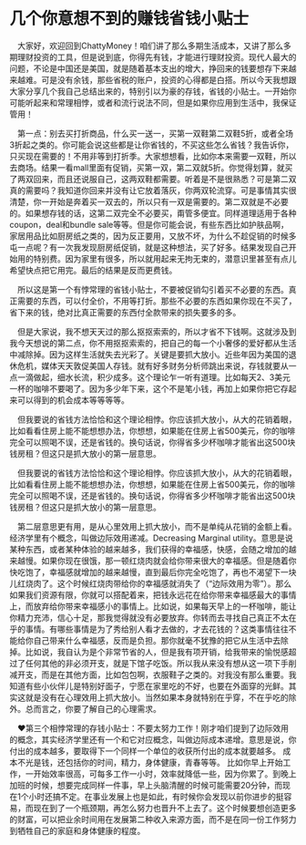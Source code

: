 # 几个你意想不到的赚钱省钱小贴士

&#8195;大家好，欢迎回到ChattyMoney！咱们讲了那么多期生活成本，又讲了那么多期理财投资的工具，但是说到底，你得先有钱，才能进行理财投资。现代人最大的问题，不论是中国还是美国，就是随着基本支出的增大，挣回来的钱要想存下来越来越难。可是没有余钱，那些省税的账户，投资的心得都是白搭。所以今天我想跟大家分享几个我自己总结出来的，特别引以为豪的存钱，省钱的小贴士。一开始你可能听起来和常理相悖，或者和流行说法不同，但是如果你应用到生活中，我保证管用！  

&#8195;第一点：别去买打折商品，什么买一送一，买第一双鞋第二双鞋5折，或者全场3折起之类的。你可能会说这些都是让你省钱的，不买这些怎么省钱？我告诉你，只买现在需要的！不用非等到打折季。大家想想看，比如你本来需要一双鞋，所以去商场。结果一看mall里面有促销，买第一双，第二双就5折。你觉得划算，就买了两双回来，而且还说服自己，这两双鞋都需要。听着是不是很熟悉？可是第二双真的需要吗？我知道你回来并没有让它放着落灰，你两双轮流穿。可是事情其实很清楚，你一开始是奔着买一双去的，所以只有一双是需要的。第二双就是不必要的。如果想存钱的话，这第二双完全不必要买，甭管多便宜。同样道理适用于各种coupon，deal和bundle sale等等。但是你可能会说，有些东西比如护肤品啊，家居用品比如厨房纸之类的，因为反正要用，又放不坏，为什么不趁促销的时候多屯一点呢？有一次我发现厨房纸促销，就是这种想法，买了好多。结果发现自己开始用的特别费。因为家里有很多，所以就用起来无拘无束的，潜意识里甚至有点儿希望快点把它用完。最后的结果是反而更费钱。  

&#8195;所以这是第一个有悖常理的省钱小贴士，不要被促销勾引着买不必要的东西。真正需要的东西，可以付全价，不用等打折。那些不必要的东西如果你现在不买了，省下来的钱，绝对比真正需要的东西付全款带来的损失要多的多。  

&#8195;但是大家说，我不想天天过的那么抠抠索索的，所以才省不下钱啊。这就涉及到我今天想说的第二点，你不用抠抠索索的，把自己的每一个小奢侈的爱好都从生活中减除掉。因为这样生活就失去光彩了。关键是要抓大放小。近些年因为美国的退休危机，媒体天天敦促美国人存钱。就有好多财务分析师跳出来说，存钱就要从一点一滴做起，细水长流，积少成多。这个理论乍一听有道理。比如每天2、3美元一杯的咖啡不要喝了。因为多少年下来，这个不是笔小钱，再加上如果你把它存起来可以得到的机会成本等等等等。  

&#8195;但我要说的省钱方法恰恰和这个理论相悖。你应该抓大放小，从大的花销着眼，比如看看住房上能不能想想办法，你想想，如果能在住房上省500美元，你的咖啡完全可以照喝不误，还是省钱的。换句话说，你得省多少杯咖啡才能省出这500块钱房租？但这只是抓大放小的第一层意思。  

&#8195;但我要说的省钱方法恰恰和这个理论相悖。你应该抓大放小，从大的花销着眼，比如看看住房上能不能想想办法，你想想，如果能在住房上省500美元，你的咖啡完全可以照喝不误，还是省钱的。换句话说，你得省多少杯咖啡才能省出这500块钱房租？但这只是抓大放小的第一层意思。  

&#8195;第二层意思更有用，是从心里效用上抓大放小，而不是单纯从花销的金额上看。经济学里有个概念，叫做边际效用递减。Decreasing Marginal utility。意思是说某种东西，或者某种体验的越来越多，我们获得的幸福感，快感，会随之增加的越来越慢。如果你现在很饿，那一顿红烧肉就会给你带来很大的幸福感。但是随着你快吃饱了，幸福感就增加的越来越慢，直到最后你完全吃饱了，再也不渴望下一块儿红烧肉了。这个时候红烧肉带给你的幸福感就消失了（“边际效用为零”）。那么如果我们资源有限，你就可以搭配着来，把钱永远花在给你带来幸福感最大的事情上，而放弃给你带来幸福感小的事情上。比如说，如果每天早上的一杯咖啡，能让你精力充沛，信心十足，那我觉得就没有必要放弃。你转而去寻找自己真正不太在乎的事情。有哪些事情是为了秀给别人看才去做的，才去花钱的？这类事情往往不能给你自己带来什么幸福感，反而是负担。那你就毫不犹豫的把它从生活中去除掉。比如说，我自认为是个非常节省的人，但是我有项开销，给我带来的愉悦感超过了任何其他的非必须开支，就是下馆子吃饭。所以我从来没有想从这一项下手削减开支，而是在其他方面，比如包包啊，衣服鞋子之类的。对我没有那么重要。我知道有些小伙伴儿是特别好面子，宁愿在家里吃的不好，也要在外面穿的光鲜。其实这就是没有在心理效用上抓大放小。当然如果本身就特别在乎穿，不在乎吃的除外。总而言之，你要了解自己的心理需求。  

&#8195;❤第三个相悖常理的存钱小贴士：不要太努力工作！刚才咱们提到了边际效用的概念，其实经济学里还有一个和它对应概念，叫做边际成本递增。意思是说，你付出的成本越多，要取得下一个同样一个单位的收获所付出的成本就要越多。 成本不光是钱，还包括你的时间，精力，身体健康，青春等等。 比如你早上开始工作，一开始效率很高，可每多工作一小时，效率就降低一些，因为你累了。到晚上加班的时候，想要完成同样一件事，早上头脑清醒的时候可能需要20分钟，而现在1个小时还搞不定。在事业发展上也是如此，有时候你会发现以前你进步的挺容易，而现在到了一个瓶颈期，再怎么努力也晋升不上去了。这个时候要想创造更多的财富，可以把业余时间用在发展第二种收入来源方面，而不是在同一份工作努力到牺牲自己的家庭和身体健康的程度。
